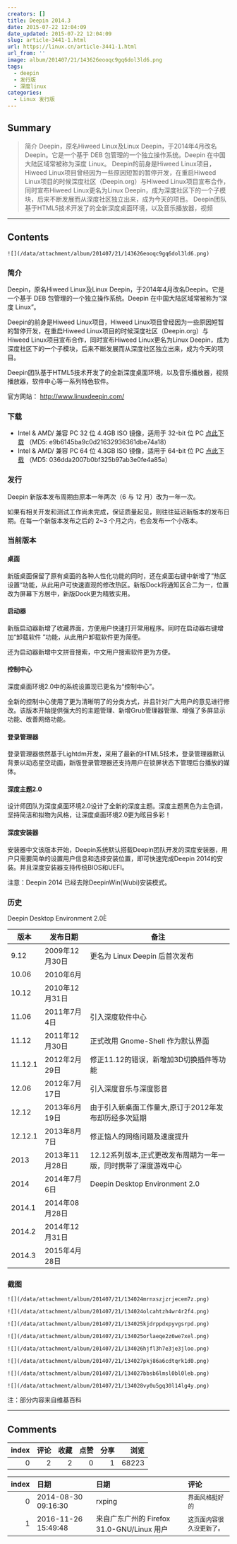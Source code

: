 ```yaml
---
creators: []
title: Deepin 2014.3
date: 2015-07-22 12:04:09
date_updated: 2015-07-22 12:04:09
slug: article-3441-1.html
url: https://linux.cn/article-3441-1.html
url_from: ''
image: album/201407/21/143626eooqc9gq6dol3ld6.png
tags:
  - deepin
  - 发行版
  - 深度linux
categories:
  - Linux 发行版
---
```


## Summary

> 简介 Deepin，原名Hiweed Linux及Linux Deepin，于2014年4月改名Deepin。它是一个基于 DEB 包管理的一个独立操作系统。Deepin 在中国大陆区域常被称为深度 Linux。 Deepin的前身是Hiweed Linux项目，Hiweed Linux项目曾经因为一些原因短暂的暂停开发，在重启Hiweed Linux项目的时候深度社区（Deepin.org）与Hiweed Linux项目宣布合作，同时宣布Hiweed Linux更名为Linux Deepin，成为深度社区下的一个子模块，后来不断发展而从深度社区独立出来，成为今天的项目。 Deepin团队基于HTML5技术开发了的全新深度桌面环境，以及音乐播放器，视频

***

<!-- more -->

## Contents

`![](/data/attachment/album/201407/21/143626eooqc9gq6dol3ld6.png)`

### 简介

Deepin，原名Hiweed Linux及Linux Deepin，于2014年4月改名Deepin。它是一个基于 DEB 包管理的一个独立操作系统。Deepin 在中国大陆区域常被称为“深度 Linux”。

Deepin的前身是Hiweed Linux项目，Hiweed Linux项目曾经因为一些原因短暂的暂停开发，在重启Hiweed Linux项目的时候深度社区（Deepin.org）与Hiweed Linux项目宣布合作，同时宣布Hiweed Linux更名为Linux Deepin，成为深度社区下的一个子模块，后来不断发展而从深度社区独立出来，成为今天的项目。

Deepin团队基于HTML5技术开发了的全新深度桌面环境，以及音乐播放器，视频播放器，软件中心等一系列特色软件。

官方网站： <http://www.linuxdeepin.com/> 

### 下载

* Intel & AMD/ 兼容 PC 32 位 4.4GB ISO 镜像，适用于 32-bit 位 PC [点此下载](http://cdimage.linuxdeepin.com/releases/2014.3/deepin_2014.3_i386.iso) （MD5: e9b6145ba9c0d21632936361dbe74a18）
* Intel & AMD/ 兼容 PC 64 位 4.3GB ISO 镜像，适用于 64-bit 位 PC [点此下载](http://cdimage.linuxdeepin.com/releases/2014.3/deepin_2014.3_amd64.iso) （MD5: 036dda2007b0bf325b97ab3e0fe4a85a）

### 发行

Deepin 新版本发布周期由原本一年两次（6 与 12 月）改为一年一次。

如果有相关开发和测试工作尚未完成，保证质量起见，则往往延迟新版本的发布日期。在每一个新版本发布之后的 2~3 个月之内，也会发布一个小版本。

### 当前版本

#### 桌面

新版桌面保留了原有桌面的各种人性化功能的同时，还在桌面右键中新增了”热区设置“功能，从此用户可快速直观的修改热区。新版Dock将通知区合二为一，位置改为屏幕下方居中，新版Dock更为精致实用。

#### 启动器

新版启动器新增了收藏界面，方便用户快速打开常用程序。同时在启动器右键增加“卸载软件 ”功能，从此用户卸载软件更为简便。

还为启动器新增中文拼音搜索，中文用户搜索软件更为方便。

#### 控制中心

深度桌面环境2.0中的系统设置现已更名为“控制中心”。

全新的控制中心使用了更为清晰明了的分类方式，并且针对广大用户的意见进行修改。该版本开始提供强大的的主题管理、新增Grub管理器管理、增强了多屏显示功能、改善网络功能。

#### 登录管理器

登录管理器依然基于Lightdm开发，采用了最新的HTML5技术，登录管理器默认背景以动态星空动画，新版登录管理器还支持用户在锁屏状态下管理后台播放的媒体。

#### 深度主题2.0

设计师团队为深度桌面环境2.0设计了全新的深度主题。深度主题黑色为主色调，坚持简洁和拟物为风格，让深度桌面环境2.0更为眩目多彩！

#### 深度安装器

安装器中文该版本开始，Deepin系统默认搭载Deepin团队开发的深度安装器，用户只需要简单的设置用户信息和选择安装位置，即可快速完成Deepin 2014的安装。并且深度安装器支持传统BIOS和UEFI。

注意：Deepin 2014 已经去除DeepinWin(Wubi)安装模式。

### 历史

Deepin Desktop Environment 2.0È

| 版本 | 发布日期 | 备注 |
| --- | --- | --- |
| 9.12 | 2009年12月30日 | 更名为 Linux Deepin 后首次发布 |
| 10.06 | 2010年6月 |  |
| 10.12 | 2010年12月31日 |  |
| 11.06 | 2011年7月4日 | 引入深度软件中心 |
| 11.12 | 2011年12月30日 | 正式改用 Gnome-Shell 作为默认界面 |
| 11.12.1 | 2012年2月29日 | 修正11.12的错误，新增加3D切换插件等功能 |
| 12.06 | 2012年7月17日 | 引入深度音乐与深度影音 |
| 12.12 | 2013年6月19日 | 由于引入新桌面工作量大,原订于2012年发布却历经多次延期 |
| 12.12.1 | 2013年8月7日 | 修正恼人的网络问题及速度提升 |
| 2013 | 2013年11月28日 | 12.12系列版本,正式更改发布周期为一年一版，同时携带了深度游戏中心 |
| 2014 | 2014年7月6日 |  Deepin Desktop Environment 2.0 |
| 2014.1 | 2014年08月28日 |
| 2014.2 | 2014年12月31日 |
| 2014.3 | 2015年4月28日 |

### 截图

`![](/data/attachment/album/201407/21/134024mrnxszjzrjecem7z.png)`

`![](/data/attachment/album/201407/21/134024olcahtzh4wr4r2f4.png)`

`![](/data/attachment/album/201407/21/134025kjdrppdxpyvgsrpd.png)`

`![](/data/attachment/album/201407/21/134025orlaeqe2z6we7xel.png)`

`![](/data/attachment/album/201407/21/134026hjfl3h7e3je3jloo.png)`

`![](/data/attachment/album/201407/21/134027pkj86a6cdtqrk1d0.png)`

`![](/data/attachment/album/201407/21/134027bbsb6lmsl0bl0leb.png)`

`![](/data/attachment/album/201407/21/134028vy0u5gq30l14lg4y.png)`

注：部分内容来自维基百科

***

## Comments


|   index |   评论 |   收藏 |   点赞 |   分享 |   浏览 |
|--------:|-------:|-------:|-------:|-------:|-------:|
|       0 |      2 |      2 |      0 |      1 |  68223 |

|   index | 日期                | 日期                                       | 评论                       |
|--------:|:--------------------|:-------------------------------------------|:---------------------------|
|       0 | 2014-08-30 09:16:30 | rxping                                     | `界面风格挺好的`           |
|       1 | 2016-11-26 15:49:48 | 来自广东广州的 Firefox 31.0-GNU/Linux 用户 | `这页面内容很久没更新了。` |
